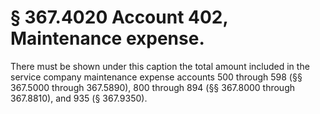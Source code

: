 # § 367.4020   Account 402, Maintenance expense.

There must be shown under this caption the total amount included in the service company maintenance expense accounts 500 through 598 (§§ 367.5000 through 367.5890), 800 through 894 (§§ 367.8000 through 367.8810), and 935 (§ 367.9350).




